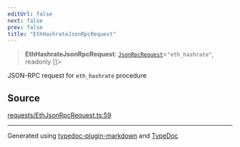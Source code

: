 ```yaml
---
editUrl: false
next: false
prev: false
title: "EthHashrateJsonRpcRequest"
---
```


> **EthHashrateJsonRpcRequest**: [`JsonRpcRequest`](/generated/type-aliases/jsonrpcrequest/)\<`"eth_hashrate"`, readonly []\>

JSON-RPC request for `eth_hashrate` procedure

## Source

[requests/EthJsonRpcRequest.ts:59](https://github.com/evmts/tevm-monorepo/blob/main/vm/api/src/requests/EthJsonRpcRequest.ts#L59)

***
Generated using [typedoc-plugin-markdown](https://www.npmjs.com/package/typedoc-plugin-markdown) and [TypeDoc](https://typedoc.org/)
